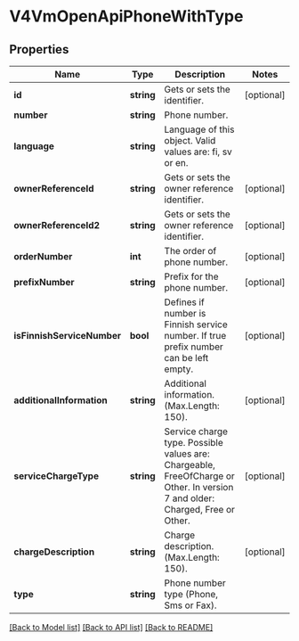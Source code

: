 # V4VmOpenApiPhoneWithType

## Properties
Name | Type | Description | Notes
------------ | ------------- | ------------- | -------------
**id** | **string** | Gets or sets the identifier. | [optional] 
**number** | **string** | Phone number. | 
**language** | **string** | Language of this object. Valid values are: fi, sv or en. | 
**ownerReferenceId** | **string** | Gets or sets the owner reference identifier. | [optional] 
**ownerReferenceId2** | **string** | Gets or sets the owner reference identifier. | [optional] 
**orderNumber** | **int** | The order of phone number. | [optional] 
**prefixNumber** | **string** | Prefix for the phone number. | [optional] 
**isFinnishServiceNumber** | **bool** | Defines if number is Finnish service number. If true prefix number can be left empty. | [optional] 
**additionalInformation** | **string** | Additional information. (Max.Length: 150). | [optional] 
**serviceChargeType** | **string** | Service charge type. Possible values are: Chargeable, FreeOfCharge or Other.  In version 7 and older: Charged, Free or Other. | [optional] 
**chargeDescription** | **string** | Charge description. (Max.Length: 150). | [optional] 
**type** | **string** | Phone number type (Phone, Sms or Fax). | 

[[Back to Model list]](../../README.md#documentation-for-models) [[Back to API list]](../../README.md#documentation-for-api-endpoints) [[Back to README]](../../README.md)

